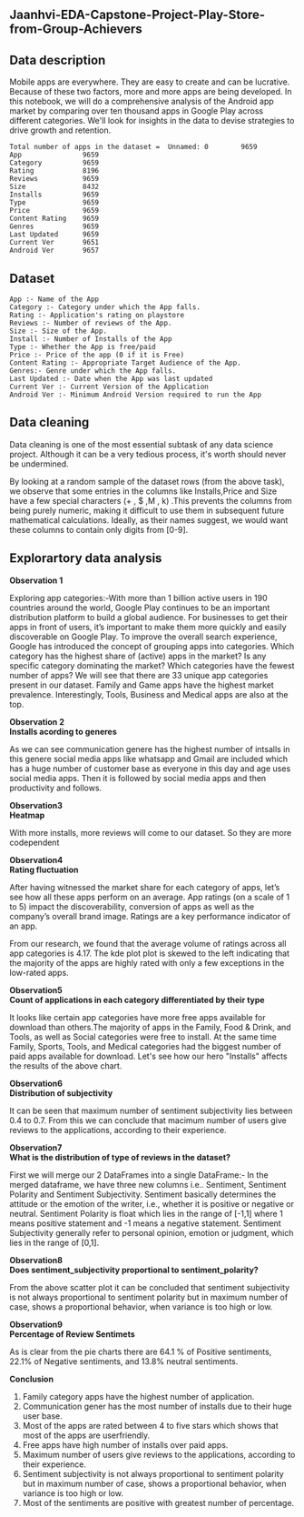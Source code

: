 ## Jaanhvi-EDA-Capstone-Project-Play-Store-from-Group-Achievers
## Data description
Mobile apps are everywhere. They are easy to create and can be lucrative. Because of these two factors, more and more apps are being developed. In this notebook, we will do a comprehensive analysis of the Android app market by comparing over ten thousand apps in Google Play across different categories. We'll look for insights in the data to devise strategies to drive growth and retention.
```
Total number of apps in the dataset =  Unnamed: 0        9659
App               9659
Category          9659
Rating            8196
Reviews           9659
Size              8432
Installs          9659
Type              9659
Price             9659
Content Rating    9659
Genres            9659
Last Updated      9659
Current Ver       9651
Android Ver       9657
```
## Dataset
```
App :- Name of the App
Category :- Category under which the App falls.
Rating :- Application's rating on playstore
Reviews :- Number of reviews of the App.
Size :- Size of the App.
Install :- Number of Installs of the App
Type :- Whether the App is free/paid
Price :- Price of the app (0 if it is Free)
Content Rating :- Appropriate Target Audience of the App.
Genres:- Genre under which the App falls.
Last Updated :- Date when the App was last updated
Current Ver :- Current Version of the Application
Android Ver :- Minimum Android Version required to run the App
```
## Data cleaning

Data cleaning is one of the most essential subtask of any data science project. Although it can be a very tedious process, it's worth should never be undermined.

By looking at a random sample of the dataset rows (from the above task), we observe that some entries in the columns like Installs,Price and Size have a few special characters (+ , $ ,M , k) .This prevents the columns from being purely numeric, making it difficult to use them in subsequent future mathematical calculations. Ideally, as their names suggest, we would want these columns to contain only digits from [0-9].
## Explorartory data analysis

**Observation 1**<br>

Exploring app categories:-With more than 1 billion active users in 190 countries around the world, Google Play continues to be an important distribution platform to build a global audience. For businesses to get their apps in front of users, it’s important to make them more quickly and easily discoverable on Google Play. To improve the overall search experience, Google has introduced the concept of grouping apps into categories. Which category has the highest share of (active) apps in the market? Is any specific category dominating the market? Which categories have the fewest number of apps? We will see that there are 33 unique app categories present in our dataset. Family and Game apps have the highest market prevalence. Interestingly, Tools, Business and Medical apps are also at the top.<br>

**Observation 2**<br>
**Installs acording to generes**<br>

As we can see communication genere has the highest number of intsalls in this genere social media apps like whatsapp and Gmail are included which has a huge number of customer base as everyone in this day and age uses social media apps.
Then it is followed by social media apps and then productivity and follows.<br>

**Observation3**<br>
**Heatmap**<br>

With more installs, more reviews will come to our dataset. So they are more codependent<br>

**Observation4**<br>
**Rating fluctuation**<br>

After having witnessed the market share for each category of apps, let’s see how all these apps perform on an average. App ratings (on a scale of 1 to 5) impact the discoverability, conversion of apps as well as the company’s overall brand image. Ratings are a key performance indicator of an app.

From our research, we found that the average volume of ratings across all app categories is 4.17. The kde plot plot is skewed to the left indicating that the majority of the apps are highly rated with only a few exceptions in the low-rated apps.<br>

**Observation5**<br>
**Count of applications in each category differentiated by their type**<br>

It looks like certain app categories have more free apps available for download than others.The majority of apps in the Family, Food & Drink, and Tools, as well as Social categories were free to install.
At the same time Family, Sports, Tools, and Medical categories had the biggest number of paid apps available for download.
Let's see how our hero "Installs" affects the results of the above chart.<br>

**Observation6**<br>
**Distribution of subjectivity**<br>

It can be seen that maximum number of sentiment subjectivity lies between 0.4 to 0.7. From this we can conclude that macimum number of users give reviews to the applications, according to their experience.<br>

**Observation7**<br>
**What is the distribution of type of reviews in the dataset?**<br>

First we will merge our 2 DataFrames into a single DataFrame:- In the merged dataframe, we have three new columns i.e.. Sentiment, Sentiment Polarity and Sentiment Subjectivity. Sentiment basically determines the attitude or the emotion of the writer, i.e., whether it is positive or negative or neutral. Sentiment Polarity is float which lies in the range of [-1,1] where 1 means positive statement and -1 means a negative statement. Sentiment Subjectivity generally refer to personal opinion, emotion or judgment, which lies in the range of [0,1].<br>

**Observation8**<br>
**Does sentiment_subjectivity proportional to sentiment_polarity?**<br>

From the above scatter plot it can be concluded that sentiment subjectivity is not always proportional to sentiment polarity but in maximum number of case, shows a proportional behavior, when variance is too high or low.<br>

**Observation9**<br>
**Percentage of Review Sentimets**<br>

As is clear from the pie charts there are 64.1 % of Positive sentiments, 22.1% of Negative sentiments, and 13.8% neutral sentiments.<br>

**Conclusion**<br>

<ol>
  <li>Family category apps have the highest number of application.</li>
  <li>Communication gener has the most number of installs due to their huge user base.</li>
  <li>Most of the apps are rated between 4 to five stars which shows that most of the apps are userfriendly.</li>
  <li>Free apps have high number of installs over paid apps.</li>
  <li>Maximum number of users give reviews to the applications, according to their experience.</li>
  <li>Sentiment subjectivity is not always proportional to sentiment polarity but in maximum number of case, shows a proportional behavior, when variance is too high or low.</li>
  <li>Most of the sentiments are positive with greatest number of percentage.</li>













